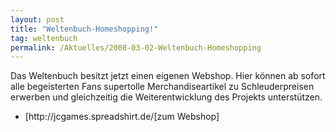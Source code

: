 ```yaml
---
layout: post
title: "Weltenbuch-Homeshopping!"
tag: weltenbuch
permalink: /Aktuelles/2008-03-02-Weltenbuch-Homeshopping
---
```



<p>Das Weltenbuch besitzt jetzt einen eigenen Webshop. Hier k&ouml;nnen ab sofort alle begeisterten Fans supertolle Merchandiseartikel zu Schleuderpreisen erwerben und gleichzeitig die Weiterentwicklung des Projekts unterst&uuml;tzen.</p>
<ul>
	<li>[http://jcgames.spreadshirt.de/[zum Webshop]</li>
</ul>


